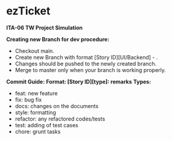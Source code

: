 # ezTicket
**ITA-06 TW Project Simulation**

**Creating new Branch for dev procedure:**
- Checkout main.
- Create new Branch with format [Story ID][UI/Backend] - <Story Title>.
- Changes should be pushed to the newly created branch.
- Merge to master only when your branch is working properly.
  
**Commit Guide:**
**Format: [Story ID][type]: remarks**
**Types:**
- feat: new feature
- fix: bug fix
- docs: changes on the documents
- style: formatting
- refactor: any refactored codes/tests
- test: adding of test cases
- chore: grunt tasks 
